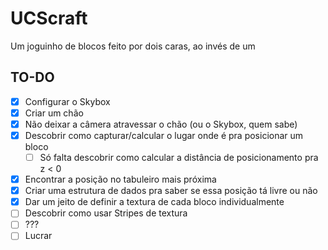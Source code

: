# UCScraft

Um joguinho de blocos feito por dois caras, ao invés de um

## TO-DO

- [x] Configurar o Skybox
- [x] Criar um chão
- [x] Não deixar a câmera atravessar o chão (ou o Skybox, quem sabe)
- [x] Descobrir como capturar/calcular o lugar onde é pra posicionar um bloco
    - [ ] Só falta descobrir como calcular a distância de posicionamento pra z < 0
- [x] Encontrar a posição no tabuleiro mais próxima
- [x] Criar uma estrutura de dados pra saber se essa posição tá livre ou não
- [x] Dar um jeito de definir a textura de cada bloco individualmente
- [ ] Descobrir como usar Stripes de textura
- [ ] ???
- [ ] Lucrar